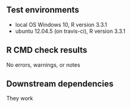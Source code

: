## Test environments
* local OS Windows 10, R version 3.3.1
* ubuntu 12.04.5 (on travis-ci), R version 3.3.1

## R CMD check results

No errors, warnings, or notes

## Downstream dependencies
They work
